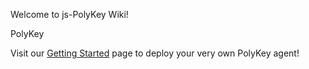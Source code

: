 Welcome to js-PolyKey Wiki!

PolyKey

Visit our [Getting Started](https://github.com/MatrixAI/js-polykey/wiki/getting-started) page to deploy your very own PolyKey agent!
